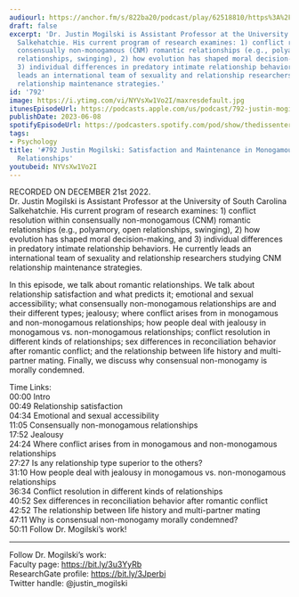 ```yaml
---
audiourl: https://anchor.fm/s/822ba20/podcast/play/62518810/https%3A%2F%2Fd3ctxlq1ktw2nl.cloudfront.net%2Fstaging%2F2022-11-21%2F00392a1c-1da0-a872-e0d6-2e85667216b8.m4a
draft: false
excerpt: 'Dr. Justin Mogilski is Assistant Professor at the University of South Carolina
  Salkehatchie. His current program of research examines: 1) conflict resolution within
  consensually non-monogamous (CNM) romantic relationships (e.g., polyamory, open
  relationships, swinging), 2) how evolution has shaped moral decision-making, and
  3) individual differences in predatory intimate relationship behaviors. He currently
  leads an international team of sexuality and relationship researchers studying CNM
  relationship maintenance strategies.'
id: '792'
image: https://i.ytimg.com/vi/NYVsXw1Vo2I/maxresdefault.jpg
itunesEpisodeUrl: https://podcasts.apple.com/us/podcast/792-justin-mogilski-satisfaction-and-maintenance-in/id1451347236?i=1000616183145&uo=4
publishDate: 2023-06-08
spotifyEpisodeUrl: https://podcasters.spotify.com/pod/show/thedissenter/episodes/792-Justin-Mogilski-Satisfaction-and-Maintenance-in-Monogamous-and-Non-Monogamous-Relationships-e1sie2q
tags:
- Psychology
title: '#792 Justin Mogilski: Satisfaction and Maintenance in Monogamous and Non-Monogamous
  Relationships'
youtubeid: NYVsXw1Vo2I
---
```

<div class="timelinks">

RECORDED ON DECEMBER 21st 2022.  
Dr. Justin Mogilski is Assistant Professor at the University of South Carolina Salkehatchie. His current program of research examines: 1) conflict resolution within consensually non-monogamous (CNM) romantic relationships (e.g., polyamory, open relationships, swinging), 2) how evolution has shaped moral decision-making, and 3) individual differences in predatory intimate relationship behaviors. He currently leads an international team of sexuality and relationship researchers studying CNM relationship maintenance strategies.

In this episode, we talk about romantic relationships. We talk about relationship satisfaction and what predicts it; emotional and sexual accessibility; what consensually non-monogamous relationships are and their different types; jealousy; where conflict arises from in monogamous and non-monogamous relationships; how people deal with jealousy in monogamous vs. non-monogamous relationships; conflict resolution in different kinds of relationships; sex differences in reconciliation behavior after romantic conflict; and the relationship between life history and multi-partner mating. Finally, we discuss why consensual non-monogamy is morally condemned.

Time Links:  
<time>00:00</time> Intro  
<time>00:49</time> Relationship satisfaction  
<time>04:34</time> Emotional and sexual accessibility  
<time>11:05</time> Consensually non-monogamous relationships  
<time>17:52</time> Jealousy  
<time>24:24</time> Where conflict arises from in monogamous and non-monogamous relationships  
<time>27:27</time> Is any relationship type superior to the others?  
<time>31:10</time> How people deal with jealousy in monogamous vs. non-monogamous relationships  
<time>36:34</time> Conflict resolution in different kinds of relationships  
<time>40:52</time> Sex differences in reconciliation behavior after romantic conflict  
<time>42:52</time> The relationship between life history and multi-partner mating  
<time>47:11</time> Why is consensual non-monogamy morally condemned?  
<time>50:11</time> Follow Dr. Mogilski’s work!

---

Follow Dr. Mogilski’s work:  
Faculty page: https://bit.ly/3u3YyRb  
ResearchGate profile: https://bit.ly/3Jperbi  
Twitter handle: @justin_mogilski
</div>

